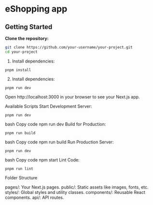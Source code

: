 # eShopping app

## Getting Started

**Clone the repository:**

```bash
git clone https://github.com/your-username/your-project.git
cd your-project
```

1. Install dependencies:

```
pnpm install
```

2. Install dependencies:

```
pnpm run dev
```

Open http://localhost:3000 in your browser to see your Next.js app.

Available Scripts Start Development Server:

```
pnpm run dev

```

bash Copy code npm run dev Build for Production:

```
pnpm run build

```

bash Copy code npm run build Run Production Server:

```
pnpm run dev

```

bash Copy code npm start Lint Code:

```
pnpm run lint

```

Folder Structure

pages/: Your Next.js pages. public/: Static assets like images, fonts, etc.
styles/: Global styles and utility classes. components/: Reusable React
components. api/: API routes.
